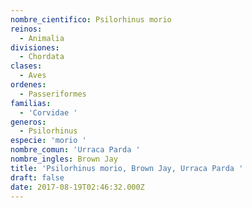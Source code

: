 ```yaml
---
nombre_cientifico: Psilorhinus morio
reinos:
  - Animalia
divisiones:
  - Chordata
clases:
  - Aves
ordenes:
  - Passeriformes
familias:
  - 'Corvidae '
generos:
  - Psilorhinus
especie: 'morio '
nombre_comun: 'Urraca Parda '
nombre_ingles: Brown Jay
title: 'Psilorhinus morio, Brown Jay, Urraca Parda '
draft: false
date: 2017-08-19T02:46:32.000Z
---
```


